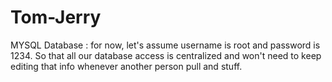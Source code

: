 # Tom-Jerry

MYSQL Database : for now, let's assume username is root and password is 1234. So that all our database access is centralized and won't need to keep editing that info whenever another person pull and stuff.
